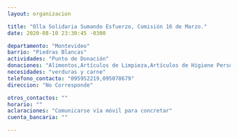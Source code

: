 ```yaml
---
layout: organizacion

title: "Olla Solidaria Sumando Esfuerzo, Comisión 16 de Marzo."
date: 2020-08-10 23:30:45 -0300

departamento: "Montevideo"
barrio: "Piedras Blancas"
actividades: "Punto de Donación"
donaciones: "Alimentos,Artículos de Limpieza,Artículos de Higiene Personal"
necesidades: "verduras y carne"
telefono_contacto: "095952219,095078679"
direccion: "No Corresponde"

otros_contactos: ""
horario: ""
aclaraciones: "Comunicarse vía móvil para concretar"
cuenta_bancaria: ""

---
```

